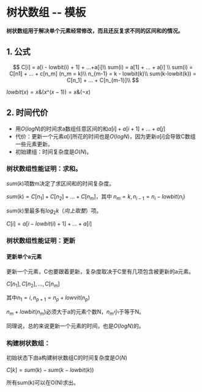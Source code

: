 # 树状数组 -- 模板

**树状数组用于解决单个元素经常修改，而且还反复求不同的区间和的情况。**

## 1. 公式

$$
C[i] = a[i - lowbit(i) + 1] + ...+a[i]\\
sum(i) = a[1] + ... + a[i] \\
sum(i) = C[n1] + ... + c[n_m] (n_m = k)\\
n_{m-1} = k - lowbit(k)\\
sum(k-lowbit(k)) = C[n_1] + ... + C[n_{m-1}]\\
$$

$lowbit(x) = x \& (x  \^ (x-1)) = x \& (-x)$



## 2. 时间代价

- 用$O(logN)$的时间求a数组任意区间的和$a[i] + a[i+1]+...+a[j]$
- 代价：更新一个元素$a[i]$所花的时间也是$O(logN)$，因为更新$a[i]$会导致C数组一些元素更新。
- 初始建组：时间复杂度是$O(N)$。

### 树状数组性能证明：求和。

$sum(k)$项数m决定了求区间和的时间复杂度。

$sum(k) = C[n_1] + C[n_2] + ... + C[n_m]$，其中  $n_m = k, n_{i-1} = n_i - lowbit(n_i)$

$sum(k)$里最多有$log_2k（向上取整）$项。

$C[i] = a[i - lowbit(i) + 1] + ... + a[i]$

### 树状数组性能证明：更新

#### 更新单个a元素

更新一个元素，C也要跟着更新，复杂度取决于C里有几项包含被更新的a元素。

$C[n_1], C[n_2], ... , C[n_m]$

其中$n_1 = i, n_{p+1} = n_p + lowvit(n_p)$

$n_m + lowbit(n_m)$必须大于a的元素个数N，$n_m$小于等于N。

同理说，总的来说更新一个元素的时间，也是$O(logN)$的。

### 构建树状数组：

初始状态下由a构建树状数组C的时间复杂度是$O(N)$

$C[k] = sum(k) - sum(k-lowbit(k))$

所有sum(k)可以在O(N)求出。

